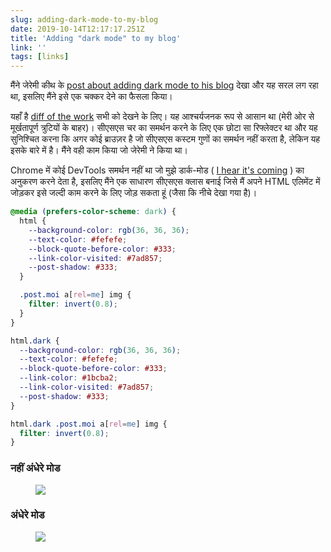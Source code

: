 ```yaml
---
slug: adding-dark-mode-to-my-blog
date: 2019-10-14T12:17:17.251Z
title: 'Adding "dark mode" to my blog'
link: ''
tags: [links]
---
```


मैंने जेरेमी कीथ के [post about adding dark mode to his blog](https://adactio.com/journal/15941) देखा और यह सरल लग रहा था, इसलिए मैंने इसे एक चक्कर देने का फैसला किया।

यहाँ है [diff of the work](https://github.com/PaulKinlan/paul.kinlan.me/compare/00862927187ef8b36433ee59679cb6367a21793a...main) सभी को देखने के लिए। यह आश्चर्यजनक रूप से आसान था (मेरी ओर से मूर्खतापूर्ण त्रुटियों के बाहर)। सीएसएस चर का समर्थन करने के लिए एक छोटा सा रिफ्लेक्टर था और यह सुनिश्चित करना कि अगर कोई ब्राउज़र है जो सीएसएस कस्टम गुणों का समर्थन नहीं करता है, लेकिन यह इसके बारे में है। मैंने वही काम किया जो जेरेमी ने किया था।

Chrome में कोई DevTools समर्थन नहीं था जो मुझे डार्क-मोड ( [I hear it's coming](https://bugs.chromium.org/p/chromium/issues/detail?id=1004246) ) का अनुकरण करने देता है, इसलिए मैंने एक साधारण सीएसएस क्लास बनाई जिसे मैं अपने HTML एलिमेंट में जोड़कर इसे जल्दी काम करने के लिए जोड़ सकता हूं (जैसा कि नीचे देखा गया है)।

```CSS
@media (prefers-color-scheme: dark) {
  html {
    --background-color: rgb(36, 36, 36);
    --text-color: #fefefe;
    --block-quote-before-color: #333;
    --link-color-visited: #7ad857;
    --post-shadow: #333;
  }

  .post.moi a[rel=me] img {
    filter: invert(0.8);
  }
}

html.dark {
  --background-color: rgb(36, 36, 36);
  --text-color: #fefefe;
  --block-quote-before-color: #333;
  --link-color: #1bcba2;
  --link-color-visited: #7ad857;
  --post-shadow: #333;
}

html.dark .post.moi a[rel=me] img {
  filter: invert(0.8);
}
```

### नहीं अंधेरे मोड

<figure><img src="/images/2019-10-14-addingdark-modeto-my-blog-0.jpeg"></figure>

### अंधेरे मोड

<figure><img src="/images/2019-10-14-addingdark-modeto-my-blog-1.jpeg"></figure>

